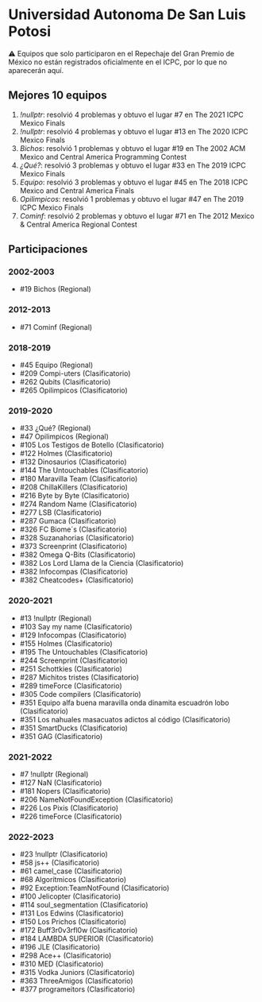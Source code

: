 # Universidad Autonoma De San Luis Potosi

:warning: Equipos que solo participaron en el Repechaje del Gran Premio de México no están registrados oficialmente en el ICPC, por lo que no aparecerán aquí.

## Mejores 10 equipos

1. _!nullptr_: resolvió 4 problemas y obtuvo el lugar #7 en The 2021 ICPC Mexico Finals
1. _!nullptr_: resolvió 4 problemas y obtuvo el lugar #13 en The 2020 ICPC Mexico Finals
1. _Bichos_: resolvió 1 problemas y obtuvo el lugar #19 en The 2002 ACM Mexico and Central America Programming Contest
1. _¿Qué?_: resolvió 3 problemas y obtuvo el lugar #33 en The 2019 ICPC Mexico Finals
1. _Equipo_: resolvió 3 problemas y obtuvo el lugar #45 en The 2018 ICPC Mexico and Central America Finals
1. _Opilimpicos_: resolvió 1 problemas y obtuvo el lugar #47 en The 2019 ICPC Mexico Finals
1. _Cominf_: resolvió 2 problemas y obtuvo el lugar #71 en The 2012 Mexico & Central America Regional Contest

## Participaciones

### 2002-2003

- #19 Bichos (Regional)

### 2012-2013

- #71 Cominf (Regional)

### 2018-2019

- #45 Equipo (Regional)
- #209 Compi-uters (Clasificatorio)
- #262 Qubits (Clasificatorio)
- #265 Opilimpicos (Clasificatorio)

### 2019-2020

- #33 ¿Qué? (Regional)
- #47 Opilimpicos (Regional)
- #105 Los Testigos de Botello (Clasificatorio)
- #122 Holmes (Clasificatorio)
- #132 Dinosaurios (Clasificatorio)
- #144 The Untouchables (Clasificatorio)
- #180 Maravilla Team (Clasificatorio)
- #208 ChillaKillers (Clasificatorio)
- #216 Byte by Byte (Clasificatorio)
- #274 Random Name (Clasificatorio)
- #277 LSB (Clasificatorio)
- #287 Gumaca (Clasificatorio)
- #326 FC Biome´s (Clasificatorio)
- #328 Suzanahorias (Clasificatorio)
- #373 Screenprint (Clasificatorio)
- #382 Omega Q-Bits (Clasificatorio)
- #382 Los Lord Llama de la Ciencia (Clasificatorio)
- #382 Infocompas (Clasificatorio)
- #382 Cheatcodes+ (Clasificatorio)

### 2020-2021

- #13 !nullptr (Regional)
- #103 Say my name (Clasificatorio)
- #129 Infocompas (Clasificatorio)
- #155 Holmes (Clasificatorio)
- #195 The Untouchables (Clasificatorio)
- #244 Screenprint (Clasificatorio)
- #251 Schottkies (Clasificatorio)
- #287 Michitos tristes (Clasificatorio)
- #289 timeForce (Clasificatorio)
- #305 Code compilers (Clasificatorio)
- #351 Equipo alfa buena maravilla onda dinamita escuadrón lobo (Clasificatorio)
- #351 Los nahuales masacuatos adictos al código (Clasificatorio)
- #351 SmartDucks (Clasificatorio)
- #351 GAG (Clasificatorio)

### 2021-2022

- #7 !nullptr (Regional)
- #127 NaN (Clasificatorio)
- #181 Nopers (Clasificatorio)
- #206 NameNotFoundException (Clasificatorio)
- #226 Los Pixis (Clasificatorio)
- #226 timeForce (Clasificatorio)

### 2022-2023

- #23 !nullptr (Clasificatorio)
- #58 js++ (Clasificatorio)
- #61 camel_case (Clasificatorio)
- #68 Algorítmicos (Clasificatorio)
- #92 Exception:TeamNotFound (Clasificatorio)
- #100 Jelicopter (Clasificatorio)
- #114 soul_segmentation (Clasificatorio)
- #131 Los Edwins (Clasificatorio)
- #150 Los Prichos (Clasificatorio)
- #172 Buff3r0v3rfl0w (Clasificatorio)
- #184 LAMBDA SUPERIOR (Clasificatorio)
- #196 JLE (Clasificatorio)
- #298 Ace++ (Clasificatorio)
- #310 MED (Clasificatorio)
- #315 Vodka Juniors (Clasificatorio)
- #363 ThreeAmigos (Clasificatorio)
- #377 programeitors (Clasificatorio)



